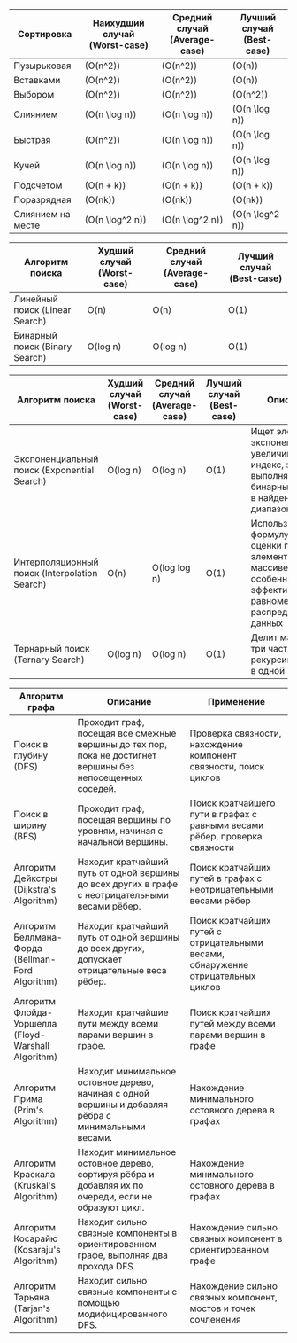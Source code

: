 | Сортировка         | Наихудший случай (Worst-case) | Средний случай (Average-case) | Лучший случай (Best-case) |
|--------------------|-------------------------------|------------------------------|---------------------------|
| Пузырьковая        | \(O(n^2)\)                    | \(O(n^2)\)                   | \(O(n)\)                  |
| Вставками          | \(O(n^2)\)                    | \(O(n^2)\)                   | \(O(n)\)                  |
| Выбором            | \(O(n^2)\)                    | \(O(n^2)\)                   | \(O(n^2)\)                |
| Слиянием           | \(O(n \log n)\)               | \(O(n \log n)\)              | \(O(n \log n)\)           |
| Быстрая            | \(O(n^2)\)                    | \(O(n \log n)\)              | \(O(n \log n)\)           |
| Кучей              | \(O(n \log n)\)               | \(O(n \log n)\)              | \(O(n \log n)\)           |
| Подсчетом          | \(O(n + k)\)                  | \(O(n + k)\)                 | \(O(n + k)\)              |
| Поразрядная        | \(O(nk)\)                     | \(O(nk)\)                    | \(O(nk)\)                 |
| Слиянием на месте  | \(O(n \log^2 n)\)             | \(O(n \log^2 n)\)            | \(O(n \log^2 n)\)         |

| Алгоритм поиска         | Худший случай (Worst-case) | Средний случай (Average-case) | Лучший случай (Best-case) |
|-------------------------|----------------------------|-------------------------------|---------------------------|
| Линейный поиск (Linear Search) | O(n)                          | O(n)                         | O(1)                      |
| Бинарный поиск (Binary Search) | O(log n)                      | O(log n)                     | O(1)                      |

| Алгоритм поиска                        | Худший случай (Worst-case) | Средний случай (Average-case) | Лучший случай (Best-case) | Описание |
|----------------------------------------|----------------------------|-------------------------------|---------------------------|----------|
| Экспоненциальный поиск (Exponential Search) | O(log n)                  | O(log n)                     | O(1)                      | Ищет элемент, экспоненциально увеличивая индекс, затем выполняет бинарный поиск в найденном диапазоне |
| Интерполяционный поиск (Interpolation Search) | O(n)                     | O(log log n)                 | O(1)                      | Использует формулу для оценки позиции элемента в массиве, особенно эффективен для равномерно распределенных данных |
| Тернарный поиск (Ternary Search)       | O(log n)                   | O(log n)                     | O(1)                      | Делит массив на три части и рекурсивно ищет в одной из них |

| Алгоритм графа                         | Описание                                                                                                    | Применение                                             |
|----------------------------------------|-------------------------------------------------------------------------------------------------------------|--------------------------------------------------------|
| Поиск в глубину (DFS)                  | Проходит граф, посещая все смежные вершины до тех пор, пока не достигнет вершины без непосещенных соседей. | Проверка связности, нахождение компонент связности, поиск циклов |
| Поиск в ширину (BFS)                   | Проходит граф, посещая вершины по уровням, начиная с начальной вершины.                                   | Поиск кратчайшего пути в графах с равными весами рёбер, проверка связности |
| Алгоритм Дейкстры (Dijkstra's Algorithm)| Находит кратчайший путь от одной вершины до всех других в графе с неотрицательными весами рёбер.          | Поиск кратчайших путей в графах с неотрицательными весами рёбер |
| Алгоритм Беллмана-Форда (Bellman-Ford Algorithm) | Находит кратчайший путь от одной вершины до всех других, допускает отрицательные веса рёбер.               | Поиск кратчайших путей с отрицательными весами, обнаружение отрицательных циклов |
| Алгоритм Флойда-Уоршелла (Floyd-Warshall Algorithm) | Находит кратчайшие пути между всеми парами вершин в графе.                                                | Поиск кратчайших путей между всеми парами вершин в графе |
| Алгоритм Прима (Prim's Algorithm)      | Находит минимальное остовное дерево, начиная с одной вершины и добавляя рёбра с минимальными весами.      | Нахождение минимального остовного дерева в графах    |
| Алгоритм Краскала (Kruskal's Algorithm) | Находит минимальное остовное дерево, сортируя рёбра и добавляя их по очереди, если не образуют цикл.       | Нахождение минимального остовного дерева в графах    |
| Алгоритм Косарайю (Kosaraju's Algorithm)| Находит сильно связные компоненты в ориентированном графе, выполняя два прохода DFS.                       | Нахождение сильно связных компонент в ориентированном графе |
| Алгоритм Тарьяна (Tarjan's Algorithm)  | Находит сильно связные компоненты с помощью модифицированного DFS.                                        | Нахождение сильно связных компонент, мостов и точек сочленения |





